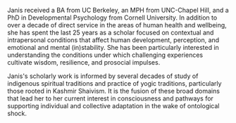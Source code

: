 Janis received a BA from UC Berkeley, an MPH from UNC-Chapel Hill, and a PhD in Developmental Psychology from Cornell University. In addition to over a decade of direct service in the areas of human health and wellbeing, she has spent the last 25 years as a scholar focused on contextual and intrapersonal conditions that affect human development, perception, and emotional and mental (in)stability. She has been particularly interested in understanding the conditions under which challenging experiences cultivate wisdom, resilience, and prosocial impulses.

Janis's scholarly work is informed by several decades of study of indigenous spiritual traditions and practice of yogic traditions, particularly those rooted in Kashmir Shaivism. It is the fusion of these broad domains that lead her to her current interest in consciousness and pathways for supporting individual and collective adaptation in the wake of ontological shock.